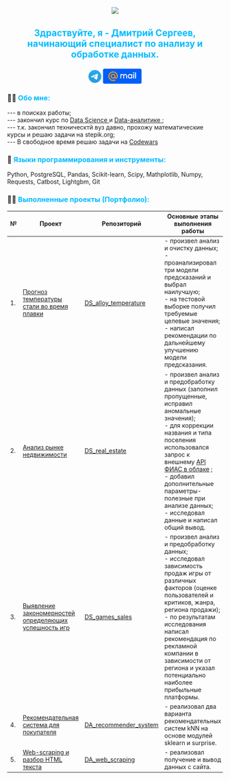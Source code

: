 
<div id="header" align="center">
  <img src="https://media.giphy.com/media/BDSncqgMtH3DcDiVwd/giphy.gif" width="80"/>

</div>

## <p align="center" style="color:#00bbff">  Здраствуйте, я - Дмитрий Сергеев, начинающий специалист по анализу и обработке данных. </p>

<p align="center">
<a href="https://t.me/SDI84"><img align="center" alt="SDI84 | Telegram" width="30px" src="https://github.com/SDI84/SDI84/blob/b4c790300b211a08797a49b78268d46b3d05e3b1/Image/Telegram_2019_Logo.svg"></a> <a href="mailto:dmsergeev84@mail.ru"><img align="center" alt="SDI84 | Mail.ru" width="90px" src="https://github.com/SDI84/SDI84/blob/173893d2043a942710e040741483a3935a42a0ed/Image/Mail.Ru_Logo_2018.svg"></a>
</p>


### :man_scientist: <span style="color:#00bbff">  Обо мне: </span>
--- в поисках работы;  
--- закончил курс по <a href="https://disk.yandex.ru/i/hOv1vdMEeKio-w"> Data Science </a>  и <a href="https://disk.yandex.ru/i/Vp0WBarj-C_qvg"> Data-аналитике </a> ;   
--- т.к. закончил техническтй вуз давно, прохожу математические курсы и решаю задачи на stepik.org;  
--- В свободное время решаю задачи на <a href="https://www.codewars.com/users/SDI84"> Codewars </a>  



### :microscope: <span style="color:#00bbff"> Языки программирования и инструменты: </span>
Python, PostgreSQL, Pandas, Scikit-learn, Scipy, Mathplotlib, Numpy, Requests, Catbost, Lightgbm, Git   


### :technologist: <span style="color:#00bbff">  Выполненные проекты (Портфолио):</span>
| № |  Проект|Репозиторий| Основные этапы выполнения работы  |Используемые инструменты  |
|--|--|--|------|---|
|1.|[Прогноз температуры стали во время плавки](https://github.com/SDI84/DS_alloy_temperature)  |[DS_alloy_temperature](https://github.com/SDI84/DS_alloy_temperature) |- произвел анализ и очистку данных;<br />- проанализировал три модели предсказаний и выбрал наилучшую;<br /> - на тестовой выборке получил требуемые целевые значения;<br /> - написал рекомендации по дальнейшему улучшению модели предсказания. |pandas; sklearn (scikit-learn); catbost; lightgbm; optuna; shap; mathplotlib; seaborn; 	os; re. |
|2.|[Анализ рынке недвижимости](https://github.com/SDI84/DS_real_estate)|[DS_real_estate](https://github.com/SDI84/DS_real_estate)|- произвел анализ и предобработку данных (заполнил пропущенные, исправил аномальные значения);<br /> - для коррекции названия и типа поселения использовался запрос к внешнему [API ФИАС в облаке](https://kladr-api.ru/) ; <br /> - добавил дополнительные параметры-полезные при анализе данных;<br />  - исследовал данные и написал общий вывод. |pandas; requests; numpy. |
|3.|[Выявление закономерностей определяющих успешность игр](https://github.com/SDI84/DS_games_sales)|[DS_games_sales](https://github.com/SDI84/DS_games_sales)|- произвел анализ и предобработку данных;<br />- исследовал зависимость продаж игры от различных факторов (оценке пользователей и критиков, жанра, региона продажи);<br />- по результатам исследования написал рекомендация по рекламной компании в зависимости от региона и указал потенциально наиболее прибыльные платформы.| pandas; mathplotlib; seaborn; numpy; difflib; scipy.|
|4.|[Рекомендательная система для покупателя](https://github.com/SDI84/DA_recommender_system)|[DA_recommender_system](https://github.com/SDI84/DA_recommender_system)|- реализовал два варианта рекомендательных систем kNN на основе модулей sklearn и surprise. | pandas; numpy; sklearn (scikit-learn); collections; surprise (scikit-surprise). |
|5.|[Web-scraping и разбор HTML текста](https://github.com/SDI84/DA_web_scraping)|[DA_web_scraping](https://github.com/SDI84/DA_web_scraping)|- реализовал получение и вывод данных с сайта.|pandas;requests;  bs4(beautifulsoup4). |

<p align="center">
<img src="https://komarev.com/ghpvc/?username=SDI84&style=flat-square&color=blue" alt=""/>
</p>



